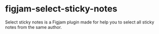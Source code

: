 # figjam-select-sticky-notes
Select sticky notes is a Figjam plugin made for help you to select all sticky notes from the same author.
